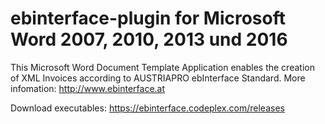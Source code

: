 # ebinterface-plugin for Microsoft Word 2007, 2010, 2013 und 2016

This Microsoft Word Document Template Application enables the creation of XML Invoices according to AUSTRIAPRO ebInterface Standard.
More infomation: http://www.ebinterface.at

Download executables: https://ebinterface.codeplex.com/releases



